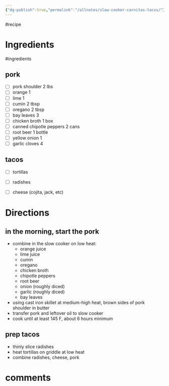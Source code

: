 ```yaml
---
{"dg-publish":true,"permalink":"/allnotes/slow-cooker-carnitas-tacos/"}
---
```


#recipe 

# Ingredients
#ingredients 

## pork
* [ ] pork shoulder 2 lbs
* [ ] orange 1
* [ ] lime 1
* [ ] cumin 2 tbsp
* [ ] oregano 2 tbsp
* [ ] bay leaves 3
* [ ] chicken broth 1 box
* [ ] canned chipotle peppers 2 cans
* [ ] root beer 1 bottle
* [ ] yellow onion 1
* [ ] garlic cloves 4

## tacos
- [ ] tortillas
- [ ] radishes
- [ ] cheese (cojita, jack, etc)


# Directions

## in the morning, start the pork
 - combine in the slow cooker on low heat:
	 - orange juice
	 - lime juice
	 - cumin
	 - oregano
	 - chicken broth
	 - chipotle peppers
	 - root beer
	 - onion (roughly diced)
	 - garlic (roughly diced)
	 - bay leaves
 - using cast iron skillet at medium-high heat, brown sides of pork shoulder in butter
 - transfer pork and leftover oil to slow cooker
 - cook until at least 145 F, about 6 hours minimum

## prep tacos
 - thinly slice radishes
 - heat tortillas on griddle at low heat
 - combine radishes, cheese, pork

# comments
